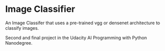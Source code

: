 # Image Classifier
An Image Classifer that uses a pre-trained vgg or densenet architecture to classify images.

Second and final project in the Udacity AI Programming with Python Nanodegree.
